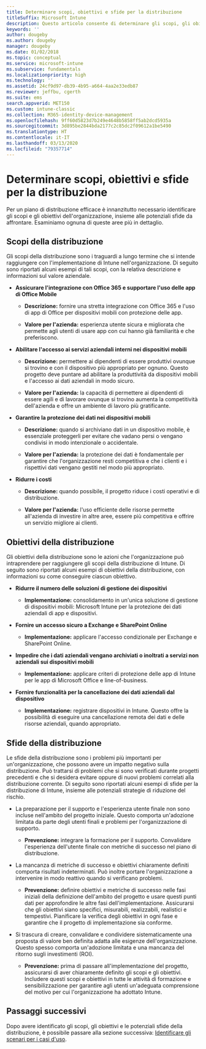 ```yaml
---
title: Determinare scopi, obiettivi e sfide per la distribuzione
titleSuffix: Microsoft Intune
description: Questo articolo consente di determinare gli scopi, gli obiettivi e le sfide per la distribuzione di un'implementazione di Microsoft Intune in configurazione solo cloud.
keywords: ''
author: dougeby
ms.author: dougeby
manager: dougeby
ms.date: 01/02/2018
ms.topic: conceptual
ms.service: microsoft-intune
ms.subservice: fundamentals
ms.localizationpriority: high
ms.technology: ''
ms.assetid: 24cf9d97-db39-4b95-a664-4aa2e33edb87
ms.reviewer: jeffbu, cgerth
ms.suite: ems
search.appverid: MET150
ms.custom: intune-classic
ms.collection: M365-identity-device-management
ms.openlocfilehash: 9ff60d5823d7b249e4648b5858ff5ab2dcd5935a
ms.sourcegitcommit: 3d895be2844bda2177c2c85dc2f09612a1be5490
ms.translationtype: HT
ms.contentlocale: it-IT
ms.lasthandoff: 03/13/2020
ms.locfileid: "79357714"
---
```

# <a name="determine-deployment-goals-objectives-and-challenges"></a>Determinare scopi, obiettivi e sfide per la distribuzione

Per un piano di distribuzione efficace è innanzitutto necessario identificare gli scopi e gli obiettivi dell'organizzazione, insieme alle potenziali sfide da affrontare. Esaminiamo ognuna di queste aree più in dettaglio.

## <a name="deployment-goals"></a>Scopi della distribuzione

Gli scopi della distribuzione sono i traguardi a lungo termine che si intende raggiungere con l'implementazione di Intune nell'organizzazione. Di seguito sono riportati alcuni esempi di tali scopi, con la relativa descrizione e informazioni sul valore aziendale.

- **Assicurare l'integrazione con Office 365 e supportare l'uso delle app di Office Mobile**

  - **Descrizione:** fornire una stretta integrazione con Office 365 e l'uso di app di Office per dispositivi mobili con protezione delle app.

  - **Valore per l'azienda:** esperienza utente sicura e migliorata che permette agli utenti di usare app con cui hanno già familiarità e che preferiscono.

- **Abilitare l'accesso ai servizi aziendali interni nei dispositivi mobili**

  - **Descrizione:** permettere ai dipendenti di essere produttivi ovunque si trovino e con il dispositivo più appropriato per ognuno. Questo progetto deve puntare ad abilitare la produttività da dispositivi mobili e l'accesso ai dati aziendali in modo sicuro.

  - **Valore per l'azienda:** la capacità di permettere ai dipendenti di essere agili e di lavorare ovunque si trovino aumenta la competitività dell'azienda e offre un ambiente di lavoro più gratificante.

- **Garantire la protezione dei dati nei dispositivi mobili**

  - **Descrizione:** quando si archiviano dati in un dispositivo mobile, è essenziale proteggerli per evitare che vadano persi o vengano condivisi in modo intenzionale o accidentale.

  - **Valore per l'azienda:** la protezione dei dati è fondamentale per garantire che l'organizzazione resti competitiva e che i clienti e i rispettivi dati vengano gestiti nel modo più appropriato.

- **Ridurre i costi**

  - **Descrizione:** quando possibile, il progetto riduce i costi operativi e di distribuzione.

  - **Valore per l'azienda:** l'uso efficiente delle risorse permette all'azienda di investire in altre aree, essere più competitiva e offrire un servizio migliore ai clienti.

## <a name="deployment-objectives"></a>Obiettivi della distribuzione

Gli obiettivi della distribuzione sono le azioni che l'organizzazione può intraprendere per raggiungere gli scopi della distribuzione di Intune. Di seguito sono riportati alcuni esempi di obiettivi della distribuzione, con informazioni su come conseguire ciascun obiettivo.

- **Ridurre il numero delle soluzioni di gestione dei dispositivi**

  - **Implementazione:** consolidamento in un'unica soluzione di gestione di dispositivi mobili: Microsoft Intune per la protezione dei dati aziendali di app e dispositivi.

- **Fornire un accesso sicuro a Exchange e SharePoint Online**

  - **Implementazione:** applicare l'accesso condizionale per Exchange e SharePoint Online.

- **Impedire che i dati aziendali vengano archiviati o inoltrati a servizi non aziendali sui dispositivi mobili**

  - **Implementazione:** applicare criteri di protezione delle app di Intune per le app di Microsoft Office e line-of-business.

- **Fornire funzionalità per la cancellazione dei dati aziendali dal dispositivo**

  - **Implementazione:** registrare dispositivi in Intune. Questo offre la possibilità di eseguire una cancellazione remota dei dati e delle risorse aziendali, quando appropriato.

## <a name="deployment-challenges"></a>Sfide della distribuzione

Le sfide della distribuzione sono i problemi più importanti per un'organizzazione, che possono avere un impatto negativo sulla distribuzione. Può trattarsi di problemi che si sono verificati durante progetti precedenti e che si desidera evitare oppure di nuovi problemi correlati alla distribuzione corrente. Di seguito sono riportati alcuni esempi di sfide per la distribuzione di Intune, insieme alle potenziali strategie di riduzione del rischio.

- La preparazione per il supporto e l'esperienza utente finale non sono incluse nell'ambito del progetto iniziale. Questo comporta un'adozione limitata da parte degli utenti finali e problemi per l'organizzazione di supporto.

  - **Prevenzione:** integrare la formazione per il supporto. Convalidare l'esperienza dell'utente finale con metriche di successo nel piano di distribuzione.

- La mancanza di metriche di successo e obiettivi chiaramente definiti comporta risultati indeterminati. Può inoltre portare l'organizzazione a intervenire in modo reattivo quando si verificano problemi.

  - **Prevenzione:** definire obiettivi e metriche di successo nelle fasi iniziali della definizione dell'ambito del progetto e usare questi punti dati per approfondire le altre fasi dell'implementazione. Assicurarsi che gli obiettivi siano specifici, misurabili, realizzabili, realistici e tempestivi. Pianificare la verifica degli obiettivi in ogni fase e garantire che il progetto di implementazione sia conforme.

- Si trascura di creare, convalidare e condividere sistematicamente una proposta di valore ben definita adatta alle esigenze dell'organizzazione. Questo spesso comporta un'adozione limitata e una mancanza del ritorno sugli investimenti (ROI).

  - **Prevenzione:** prima di passare all'implementazione del progetto, assicurarsi di aver chiaramente definito gli scopi e gli obiettivi. Includere questi scopi e obiettivi in tutte le attività di formazione e sensibilizzazione per garantire agli utenti un'adeguata comprensione del motivo per cui l'organizzazione ha adottato Intune.

## <a name="next-steps"></a>Passaggi successivi

Dopo avere identificato gli scopi, gli obiettivi e le potenziali sfide della distribuzione, è possibile passare alla sezione successiva: [Identificare gli scenari per i casi d'uso](planning-guide-scenarios.md).
